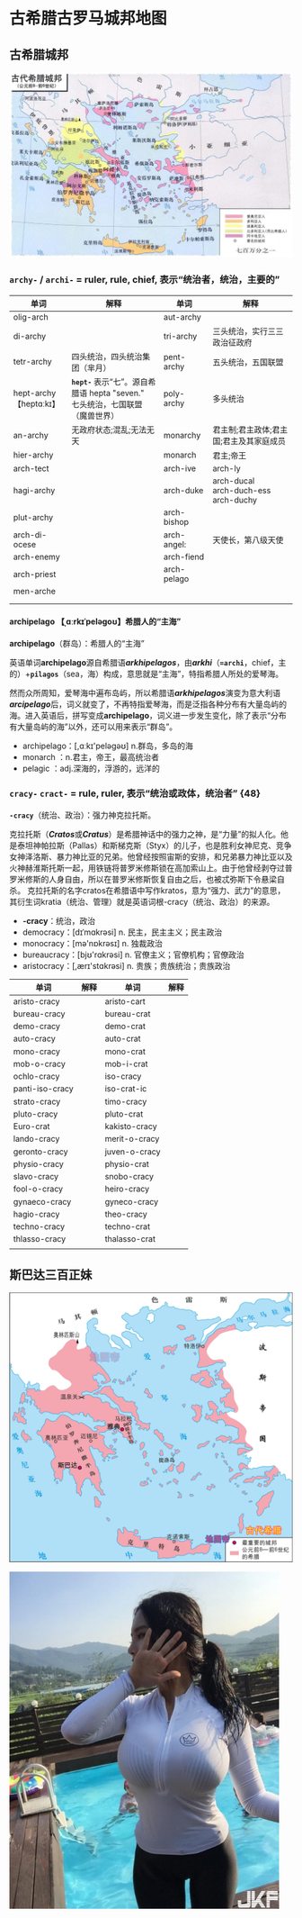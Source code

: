 # 古希腊古罗马城邦地图



## 古希腊城邦



![image-20211015134508496](./img2/image-20211015134508496.png)





### **`archy-`** / `archi-` = ruler, rule, chief, 表示“统治者，统治，主要的”

| 单词                         | 解释                                                         | 单词        | 解释                                          |
| ---------------------------- | ------------------------------------------------------------ | ----------- | --------------------------------------------- |
| olig-arch                    |                                                              | aut-archy   |                                               |
| di-archy                     |                                                              | tri-archy   | 三头统治，实行三三政治征政府                  |
| tetr-archy                   | 四头统治，四头统治集团（芈月）                               | pent-archy  | 五头统治，五国联盟                            |
| hept-archy<br />【heptɑːkɪ】 | **`hept-`** 表示“七”。源自希腊语 hepta "seven."<br />七头统治，七国联盟（魔兽世界） | poly-archy  | 多头统治                                      |
| an-archy                     | 无政府状态;混乱;无法无天                                     | monarchy    | 君主制;君主政体;君主国;君主及其家庭成员       |
| hier-archy                   |                                                              | monarch     | 君主;帝王                                     |
| arch-tect                    |                                                              | arch-ive    | arch-ly                                       |
| hagi-archy                   |                                                              | arch-duke   | arch-ducal<br />arch-duch-ess<br />arch-duchy |
| plut-archy                   |                                                              | arch-bishop |                                               |
| arch-di-ocese                |                                                              | arch-angel: | 天使长，第八级天使                            |
| arch-enemy                   |                                                              | arch-fiend  |                                               |
| arch-priest                  |                                                              | arch-pelago |                                               |
| men-arche                    |                                                              |             |                                               |
|                              |                                                              |             |                                               |
|                              |                                                              |             |                                               |



#### archipelago 【ˌɑːrkɪˈpeləɡoʊ】希腊人的“主海”

**archipelago**（群岛）：希腊人的“主海”

英语单词**archipelago**源自希腊语***arkhipelagos***，由***arkhi***（**`=archi`**，chief，主的）+**`pilagos`**（sea，海）构成，意思就是“主海”，特指希腊人所处的爱琴海。

然而众所周知，爱琴海中遍布岛屿，所以希腊语***arkhipelagos***演变为意大利语***arcipelago***后，词义就变了，不再特指爱琴海，而是泛指各种分布有大量岛屿的海。进入英语后，拼写变成**archipelago**，词义进一步发生变化，除了表示“分布有大量岛屿的海”以外，还可以用来表示“群岛”。

- archipelago：[,ɑːkɪ'peləgəʊ] n.群岛，多岛的海
- monarch ：n.君主，帝王，最高统治者
- pelagic ：adj.深海的，浮游的，远洋的



### `cracy-`  **`cract-`** = rule, ruler, 表示“统治或政体，统治者” {48}

**`-cracy`**（统治、政治）：强力神克拉托斯。

克拉托斯（***Cratos***或***Cratus***）是希腊神话中的强力之神，是“力量”的拟人化。他是泰坦神帕拉斯（Pallas）和斯梯克斯（Styx）的儿子，也是胜利女神尼克、竞争女神泽洛斯、暴力神比亚的兄弟。他曾经按照宙斯的安排，和兄弟暴力神比亚以及火神赫淮斯托斯一起，用铁链将普罗米修斯锁在高加索山上。由于他曾经剥夺过普罗米修斯的人身自由，所以在普罗米修斯恢复自由之后，也被忒弥斯下令悬梁自杀。
克拉托斯的名字cratos在希腊语中写作kratos，意为“强力、武力”的意思，其衍生词kratia（统治、管理）就是英语词根-cracy（统治、政治）的来源。

- **-cracy**：统治，政治
- democracy：[dɪˈmɑkrəsi] n. 民主，民主主义；民主政治
- monocracy：[mə'nɒkrəsɪ] n. 独裁政治
- bureaucracy：[bjʊ'rɑkrəsi] n. 官僚主义；官僚机构；官僚政治
- aristocracy：[,ærɪ'stɑkrəsi] n. 贵族；贵族统治；贵族政治

| 单词            | 解释 | 单词          | 解释 |
| --------------- | ---- | ------------- | ---- |
| aristo-cracy    |      | aristo-cart   |      |
| bureau-cracy    |      | bureau-crat   |      |
| demo-cracy      |      | demo-crat     |      |
| auto-cracy      |      | auto-crat     |      |
| mono-cracy      |      | mono-crat     |      |
| mob-o-cracy     |      | mob-i-crat    |      |
| ochlo-cracy     |      | iso-cracy     |      |
| panti-iso-cracy |      | iso-crat-ic   |      |
| strato-cracy    |      | timo-cracy    |      |
| pluto-cracy     |      | pluto-crat    |      |
| Euro-crat       |      | kakisto-cracy |      |
| lando-cracy     |      | merit-o-cracy |      |
| geronto-cracy   |      | juven-o-cracy |      |
| physio-cracy    |      | physio-crat   |      |
| slavo-cracy     |      | snobo-cracy   |      |
| fool-o-cracy    |      | heiro-cracy   |      |
| gynaeco-cracy   |      | gyneco-cracy  |      |
| hagio-cracy     |      | theo-cracy    |      |
| techno-cracy    |      | techno-crat   |      |
| thlasso-cracy   |      | thalasso-crat |      |
|                 |      |               |      |





## 斯巴达三百正妹

![image-20211015134708409](./img2/image-20211015134708409.png)

<img src="./img2/image-20211015140256095.png" alt="image-20211015140256095" style="zoom:80%;" />